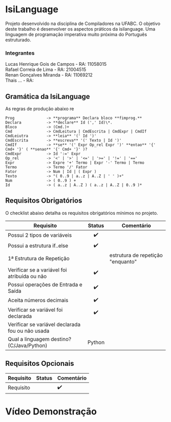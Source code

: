 # IsiLanguage

Projeto desenvolvido na disciplina de Compiladores na UFABC.
O objetivo deste trabalho é desenvolver os aspectos práticos da isilanguage. Uma linguagem de programação imperativa muito próxima do Português estruturado. 

### Integrantes

Lucas Henrique Gois de Campos - RA: 11058015  
Rafael Correia de Lima        - RA: 21004515  
Renan Gonçalves Miranda       - RA: 11069212  
Thais ...                     - RA: 

## Gramática da IsiLanguage

As regras de produção abaixo re
```
Prog              -> **programa** Declara bloco **fimprog.**  
Declara           -> **declare** Id (',' Id)\*.  
Bloco             -> (Cmd.)+  
Cmd               -> CmdLeitura | CmdEscrita | CmdExpr | CmdIf  
CmdLeiutra        -> **leia** '(' Id ')'  
CmdEscrita        -> **escreva** '(' Texto | Id ')'  
CmdIf             -> **se** '(' Expr Op_rel Expr ')' **entao** '{' Cmd+ '}' ( **senao** '{' Cmd+ '}' )?  
CmdExpr           -> Id ':=' Expr  
Op_rel            -> '<' | '>' | '<=' | '>=' | '!=' | '=='  
Expr              -> Expre '+' Termo | Expr '-' Termo | Termo  
Termo             -> Termo '/' Fator  
Fator             -> Num | Id | ( Expr )  
Texto             -> "( 0..9 | a..z | A..Z | ' ' )+"  
Num               -> ( 0..9 ) +  
Id                -> ( a..z | A..Z ) ( a..z | A..Z | 0..9 )*  
```
## Requisitos Obrigatórios
O checklist abaixo detalha os requisitos obrigatórios mínimos no projeto.

| Requisito                                             | Status                    | Comentário |
| -------------                                         |:--------------:           |  ---  |
| Possui 2 tipos de variáveis                           | :heavy_check_mark: |                        |
| Possui a estrutura if..else                           | :heavy_check_mark:  |                         |
| 1ª Estrutura de Repetição                             |  | estrutura de repetição "enquanto"                        | 
| Verificar se a variável foi atribuída ou não          | :heavy_check_mark:  |                       |
| Possui operações de Entrada e Saída                   | :heavy_check_mark:  |                        |      
| Aceita números decimais                               | :heavy_check_mark:  |                       |
| Verificar se variável foi declarada                   | :heavy_check_mark:  |                       |
| Verificar se variável declarada fou ou não usada      |  |                       |     
| Qual a linguagem destino? (C/Java/Python)             | Python |                        |

## Requisitos Opcionais

| Requisito                                             | Status                    | Comentário |
| -------------                                         |:--------------:           |  ---  |
| Requisito                           |              | :heavy_check_mark:  |

# Vídeo Demonstração

